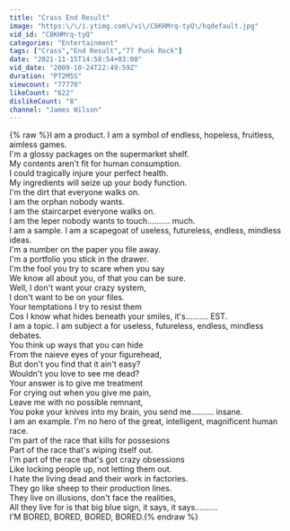 ```yaml
---
title: "Crass End Result"
image: "https:\/\/i.ytimg.com\/vi\/C8KHMrq-tyQ\/hqdefault.jpg"
vid_id: "C8KHMrq-tyQ"
categories: "Entertainment"
tags: ["Crass","End Result","77 Punk Rock"]
date: "2021-11-15T14:58:54+03:00"
vid_date: "2009-10-24T22:49:59Z"
duration: "PT2M5S"
viewcount: "77770"
likeCount: "622"
dislikeCount: "8"
channel: "James Wilson"
---
```

{% raw %}I am a product. I am a symbol of endless, hopeless, fruitless, aimless games.<br />I'm a glossy packages on the supermarket shelf.<br />My contents aren't fit for human consumption.<br />I could tragically injure your perfect health.<br />My ingredients will seize up your body function.<br />I'm the dirt that everyone walks on.<br />I am the orphan nobody wants.<br />I am the staircarpet everyone walks on.<br />I am the leper nobody wants to touch.......... much.<br />I am a sample. I am a scapegoat of useless, futureless, endless, mindless ideas.<br />I'm a number on the paper you file away.<br />I'm a portfolio you stick in the drawer.<br />I'm the fool you try to scare when you say<br />We know all about you, of that you can be sure.<br />Well, I don't want your crazy system,<br />I don't want to be on your files.<br />Your temptations I try to resist them<br />Cos I know what hides beneath your smiles, it's.......... EST.<br />I am a topic. I am subject a for useless, futureless, endless, mindless debates.<br />You think up ways that you can hide<br />From the naieve eyes of your figurehead,<br />But don't you find that it ain't easy?<br />Wouldn't you love to see me dead?<br />Your answer is to give me treatment<br />For crying out when you give me pain,<br />Leave me with no possible remnant,<br />You poke your knives into my brain, you send me.......... insane.<br />I am an example. I'm no hero of the great, intelligent, magnificent human race.<br />I'm part of the race that kills for possesions<br />Part of the race that's wiping itself out.<br />I'm part of the race that's got crazy obsessions<br />Like locking people up, not letting them out.<br />I hate the living dead and their work in factories.<br />They go like sheep to their production lines.<br />They live on illusions, don't face the realities,<br />All they live for is that big blue sign, it says, it says..........<br />I'M BORED, BORED, BORED, BORED.{% endraw %}
